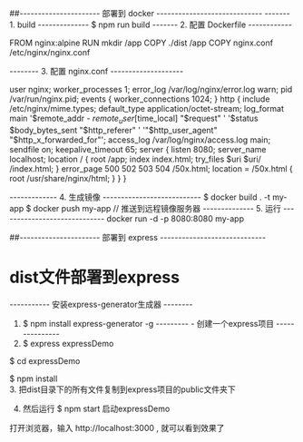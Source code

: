 
##---------------------- 部署到 docker -----------------------------
------- 1. build --------------
$ npm run build
------- 2. 配置 Dockerfile ------------

FROM nginx:alpine
RUN mkdir /app
COPY  ./dist /app
COPY nginx.conf /etc/nginx/nginx.conf

-------- 3. 配置 nginx.conf --------------------

user  nginx;
worker_processes  1;
error_log  /var/log/nginx/error.log warn;
pid        /var/run/nginx.pid;
events {
  worker_connections  1024;
}
http {
  include       /etc/nginx/mime.types;
  default_type  application/octet-stream;
  log_format  main  '$remote_addr - $remote_user [$time_local] "$request" '
                    '$status $body_bytes_sent "$http_referer" '
                    '"$http_user_agent" "$http_x_forwarded_for"';
  access_log  /var/log/nginx/access.log  main;
  sendfile        on;
  keepalive_timeout  65;
  server {
    listen       8080;
    server_name  localhost;
    location / {
      root   /app;
      index  index.html;
      try_files $uri $uri/ /index.html;
    }
    error_page   500 502 503 504  /50x.html;
    location = /50x.html {
      root   /usr/share/nginx/html;
    }
  }
}

------------- 4. 生成镜像 ---------------------------
$ docker build . -t my-app
$ docker push my-app     // 推送到远程镜像服务器
-------------- 5. 运行 -----------------------------
docker run -d -p 8080:8080 my-app


##---------------------- 部署到 express -----------------------------
# dist文件部署到express
----------- 安装express-generator生成器 --------
1. $ npm install express-generator -g
--------- - 创建一个express项目 ---------------
2. $ express expressDemo

 $ cd expressDemo                                                                               

 $ npm install     
3. 把dist目录下的所有文件复制到express项目的public文件夹下

4. 然后运行 $ npm start 启动expressDemo

打开浏览器，输入 http://localhost:3000 , 就可以看到效果了